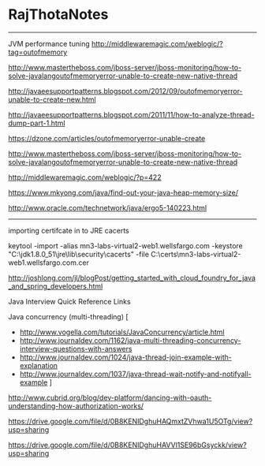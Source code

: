 # RajThotaNotes

______________________________________________________________________
JVM performance tuning
http://middlewaremagic.com/weblogic/?tag=outofmemory

http://www.mastertheboss.com/jboss-server/jboss-monitoring/how-to-solve-javalangoutofmemoryerror-unable-to-create-new-native-thread

http://javaeesupportpatterns.blogspot.com/2012/09/outofmemoryerror-unable-to-create-new.html

http://javaeesupportpatterns.blogspot.com/2011/11/how-to-analyze-thread-dump-part-1.html

https://dzone.com/articles/outofmemoryerror-unable-create

http://www.mastertheboss.com/jboss-server/jboss-monitoring/how-to-solve-javalangoutofmemoryerror-unable-to-create-new-native-thread

http://middlewaremagic.com/weblogic/?p=422

https://www.mkyong.com/java/find-out-your-java-heap-memory-size/

http://www.oracle.com/technetwork/java/ergo5-140223.html

__________________________________________________________________________________________

importing certifcate in to JRE cacerts

keytool -import -alias mn3-labs-virtual2-web1.wellsfargo.com -keystore "C:\jdk1.8.0_51\jre\lib\security\cacerts" -file C:\certs\mn3-labs-virtual2-web1.wellsfargo.com.cer


http://joshlong.com/jl/blogPost/getting_started_with_cloud_foundry_for_java_and_spring_developers.html


Java Interview Quick Reference Links

Java concurrency (multi-threading)
[
 - http://www.vogella.com/tutorials/JavaConcurrency/article.html
 - http://www.journaldev.com/1162/java-multi-threading-concurrency-interview-questions-with-answers
 - http://www.journaldev.com/1024/java-thread-join-example-with-explanation
 - http://www.journaldev.com/1037/java-thread-wait-notify-and-notifyall-example
]

http://www.cubrid.org/blog/dev-platform/dancing-with-oauth-understanding-how-authorization-works/


https://drive.google.com/file/d/0B8KENIDghuHAQmxtZVhwa1U5OTg/view?usp=sharing


https://drive.google.com/file/d/0B8KENIDghuHAVVl1SE96bGsyckk/view?usp=sharing
